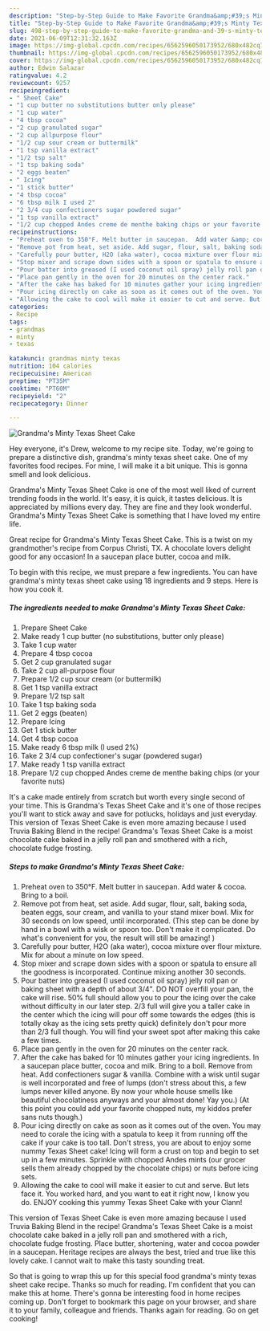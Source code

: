 ```yaml
---
description: "Step-by-Step Guide to Make Favorite Grandma&amp;#39;s Minty Texas Sheet Cake"
title: "Step-by-Step Guide to Make Favorite Grandma&amp;#39;s Minty Texas Sheet Cake"
slug: 498-step-by-step-guide-to-make-favorite-grandma-and-39-s-minty-texas-sheet-cake
date: 2021-06-09T12:31:32.163Z
image: https://img-global.cpcdn.com/recipes/6562596050173952/680x482cq70/grandmas-minty-texas-sheet-cake-recipe-main-photo.jpg
thumbnail: https://img-global.cpcdn.com/recipes/6562596050173952/680x482cq70/grandmas-minty-texas-sheet-cake-recipe-main-photo.jpg
cover: https://img-global.cpcdn.com/recipes/6562596050173952/680x482cq70/grandmas-minty-texas-sheet-cake-recipe-main-photo.jpg
author: Edwin Salazar
ratingvalue: 4.2
reviewcount: 9257
recipeingredient:
- " Sheet Cake"
- "1 cup butter no substitutions butter only please"
- "1 cup water"
- "4 tbsp cocoa"
- "2 cup granulated sugar"
- "2 cup allpurpose flour"
- "1/2 cup sour cream or buttermilk"
- "1 tsp vanilla extract"
- "1/2 tsp salt"
- "1 tsp baking soda"
- "2 eggs beaten"
- " Icing"
- "1 stick butter"
- "4 tbsp cocoa"
- "6 tbsp milk I used 2"
- "2 3/4 cup confectioners sugar powdered sugar"
- "1 tsp vanilla extract"
- "1/2 cup chopped Andes creme de menthe baking chips or your favorite nuts"
recipeinstructions:
- "Preheat oven to 350°F. Melt butter in saucepan.  Add water &amp; cocoa.  Bring to a boil."
- "Remove pot from heat, set aside. Add sugar, flour, salt, baking soda, beaten eggs, sour cream, and vanilla to your stand mixer bowl. Mix for 30 seconds on low speed, until incorporated. (This step can be done by hand in a bowl with a wisk or spoon too. Don&#39;t make it complicated. Do what&#39;s convenient for you, the result will still be amazing! )"
- "Carefully pour butter, H2O (aka water), cocoa mixture over flour mixture. Mix for about a minute on low speed."
- "Stop mixer and scrape down sides with a spoon or spatula to ensure all the goodness is incorporated. Continue mixing another 30 seconds."
- "Pour batter into greased (I used coconut oil spray) jelly roll pan or baking sheet with a depth of about 3/4&#34;. DO NOT overfill your pan, the cake will rise. 50% full should allow you to pour the icing over the cake without difficulty in our later step.  2/3 full will give you a taller cake in the center which the icing will pour off some towards the edges (this is totally okay as the icing sets pretty quick) definitely don&#39;t pour more than 2/3 full though. You will find your sweet spot after making this cake a few times."
- "Place pan gently in the oven for 20 minutes on the center rack."
- "After the cake has baked for 10 minutes gather your icing ingredients.  In a saucepan place butter, cocoa and milk. Bring to a boil. Remove from heat. Add confectioners sugar &amp; vanilla. Combine with a wisk until sugar is well incorporated and free of lumps (don&#39;t stress about this, a few lumps never killed anyone.  By now your whole house smells like beautiful chocolatiness anyways and your almost done! Yay you.) (At this point you could add your favorite chopped nuts, my kiddos prefer sans nuts though.)"
- "Pour icing directly on cake as soon as it comes out of the oven. You may need to corale the icing with a spatula to keep it from running off the cake if your cake is too tall. Don&#39;t stress, you are about to enjoy some nummy Texas Sheet cake! Icing will form a crust on top and begin to set up in a few minutes. Sprinkle with chopped Andes mints (our grocer sells them already chopped by the chocolate chips) or nuts before icing sets."
- "Allowing the cake to cool will make it easier to cut and serve. But lets face it. You worked hard, and you want to eat it right now, I know you do.  ENJOY cooking this yummy Texas Sheet Cake with your Clann!"
categories:
- Recipe
tags:
- grandmas
- minty
- texas

katakunci: grandmas minty texas 
nutrition: 104 calories
recipecuisine: American
preptime: "PT35M"
cooktime: "PT60M"
recipeyield: "2"
recipecategory: Dinner

---
```



![Grandma&#39;s Minty Texas Sheet Cake](https://img-global.cpcdn.com/recipes/6562596050173952/680x482cq70/grandmas-minty-texas-sheet-cake-recipe-main-photo.jpg)

Hey everyone, it's Drew, welcome to my recipe site. Today, we're going to prepare a distinctive dish, grandma&#39;s minty texas sheet cake. One of my favorites food recipes. For mine, I will make it a bit unique. This is gonna smell and look delicious.

Grandma&#39;s Minty Texas Sheet Cake is one of the most well liked of current trending foods in the world. It's easy, it is quick, it tastes delicious. It is appreciated by millions every day. They are fine and they look wonderful. Grandma&#39;s Minty Texas Sheet Cake is something that I have loved my entire life.

Great recipe for Grandma&#39;s Minty Texas Sheet Cake. This is a twist on my grandmother&#39;s recipe from Corpus Christi, TX. A chocolate lovers delight good for any occasion! In a saucepan place butter, cocoa and milk.


To begin with this recipe, we must prepare a few ingredients. You can have grandma&#39;s minty texas sheet cake using 18 ingredients and 9 steps. Here is how you cook it.

<!--inarticleads1-->

##### The ingredients needed to make Grandma&#39;s Minty Texas Sheet Cake:

1. Prepare  Sheet Cake
1. Make ready 1 cup butter (no substitutions, butter only please)
1. Take 1 cup water
1. Prepare 4 tbsp cocoa
1. Get 2 cup granulated sugar
1. Take 2 cup all-purpose flour
1. Prepare 1/2 cup sour cream (or buttermilk)
1. Get 1 tsp vanilla extract
1. Prepare 1/2 tsp salt
1. Take 1 tsp baking soda
1. Get 2 eggs (beaten)
1. Prepare  Icing
1. Get 1 stick butter
1. Get 4 tbsp cocoa
1. Make ready 6 tbsp milk (I used 2%)
1. Take 2 3/4 cup confectioner&#39;s sugar (powdered sugar)
1. Make ready 1 tsp vanilla extract
1. Prepare 1/2 cup chopped Andes creme de menthe baking chips (or your favorite nuts)


It&#39;s a cake made entirely from scratch but worth every single second of your time. This is Grandma&#39;s Texas Sheet Cake and it&#39;s one of those recipes you&#39;ll want to stick away and save for potlucks, holidays and just everyday. This version of Texas Sheet Cake is even more amazing because I used Truvia Baking Blend in the recipe! Grandma&#39;s Texas Sheet Cake is a moist chocolate cake baked in a jelly roll pan and smothered with a rich, chocolate fudge frosting. 

<!--inarticleads2-->

##### Steps to make Grandma&#39;s Minty Texas Sheet Cake:

1. Preheat oven to 350°F. Melt butter in saucepan.  Add water &amp; cocoa.  Bring to a boil.
1. Remove pot from heat, set aside. Add sugar, flour, salt, baking soda, beaten eggs, sour cream, and vanilla to your stand mixer bowl. Mix for 30 seconds on low speed, until incorporated. (This step can be done by hand in a bowl with a wisk or spoon too. Don&#39;t make it complicated. Do what&#39;s convenient for you, the result will still be amazing! )
1. Carefully pour butter, H2O (aka water), cocoa mixture over flour mixture. Mix for about a minute on low speed.
1. Stop mixer and scrape down sides with a spoon or spatula to ensure all the goodness is incorporated. Continue mixing another 30 seconds.
1. Pour batter into greased (I used coconut oil spray) jelly roll pan or baking sheet with a depth of about 3/4&#34;. DO NOT overfill your pan, the cake will rise. 50% full should allow you to pour the icing over the cake without difficulty in our later step.  2/3 full will give you a taller cake in the center which the icing will pour off some towards the edges (this is totally okay as the icing sets pretty quick) definitely don&#39;t pour more than 2/3 full though. You will find your sweet spot after making this cake a few times.
1. Place pan gently in the oven for 20 minutes on the center rack.
1. After the cake has baked for 10 minutes gather your icing ingredients.  In a saucepan place butter, cocoa and milk. Bring to a boil. Remove from heat. Add confectioners sugar &amp; vanilla. Combine with a wisk until sugar is well incorporated and free of lumps (don&#39;t stress about this, a few lumps never killed anyone.  By now your whole house smells like beautiful chocolatiness anyways and your almost done! Yay you.) (At this point you could add your favorite chopped nuts, my kiddos prefer sans nuts though.)
1. Pour icing directly on cake as soon as it comes out of the oven. You may need to corale the icing with a spatula to keep it from running off the cake if your cake is too tall. Don&#39;t stress, you are about to enjoy some nummy Texas Sheet cake! Icing will form a crust on top and begin to set up in a few minutes. Sprinkle with chopped Andes mints (our grocer sells them already chopped by the chocolate chips) or nuts before icing sets.
1. Allowing the cake to cool will make it easier to cut and serve. But lets face it. You worked hard, and you want to eat it right now, I know you do.  ENJOY cooking this yummy Texas Sheet Cake with your Clann!


This version of Texas Sheet Cake is even more amazing because I used Truvia Baking Blend in the recipe! Grandma&#39;s Texas Sheet Cake is a moist chocolate cake baked in a jelly roll pan and smothered with a rich, chocolate fudge frosting. Place butter, shortening, water and cocoa powder in a saucepan. Heritage recipes are always the best, tried and true like this lovely cake. I cannot wait to make this tasty sounding treat. 

So that is going to wrap this up for this special food grandma&#39;s minty texas sheet cake recipe. Thanks so much for reading. I'm confident that you can make this at home. There's gonna be interesting food in home recipes coming up. Don't forget to bookmark this page on your browser, and share it to your family, colleague and friends. Thanks again for reading. Go on get cooking!

